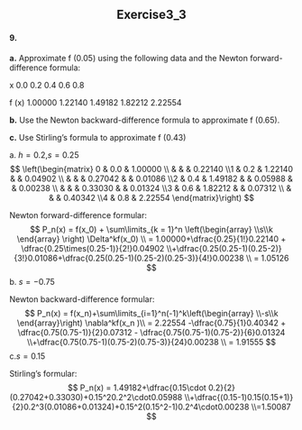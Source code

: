 <h2 align = "center">
                  Exercise3_3

####  9.

**a.** Approximate f (0.05) using the following data and the Newton forward-difference formula:

 x     0.0 0.2 0.4 0.6 0.8 

f (x) 1.00000 1.22140 1.49182 1.82212 2.22554 

**b.** Use the Newton backward-difference formula to approximate f (0.65). 

**c.** Use Stirling’s formula to approximate f (0.43)

a. $h = 0.2$,$s = 0.25$ 
$$
\left(\begin{matrix}
0 & 0.0   & 1.00000
\\ &      &         & 0.22140
\\1 & 0.2 & 1.22140 &		  & 0.04902
\\ &      &  		& 0.27042 &			& 0.01086
\\2 & 0.4 & 1.49182 & 		  & 0.05988 &		  & 0.00238
\\ &	  &			& 0.33030 &			& 0.01324	
\\3 & 0.6 & 1.82212 &         & 0.07312
\\ &	& 			& 0.40342
\\4 & 0.8 & 2.22554
\end{matrix}\right)
$$


Newton forward-difference formular: 
$$
P_n(x) = f(x_0) + \sum\limits_{k = 1}^n \left(\begin{array}
\\s\\k
\end{array}
\right)
\Delta^kf(x_0)
\\ = 1.00000+\dfrac{0.25}{1!}0.22140 + \dfrac{0.25\times(0.25-1)}{2!}0.04902
\\+\dfrac{0.25(0.25-1)(0.25-2)}{3!}0.01086+\dfrac{0.25(0.25-1)(0.25-2)(0.25-3)}{4!}0.00238
\\ = 1.05126
$$
b. $s = -0.75$

Newton backward-difference formular:
$$
P_n(x) = f(x_n)+\sum\limits_{i=1}^n(-1)^k\left(\begin{array}
 \\-s\\k
\end{array}\right)
\nabla^kf(x_n
)\\ = 2.22554 -\dfrac{0.75}{1}0.40342 + \dfrac{0.75(0.75-1)}{2}0.07312 - \dfrac{0.75(0.75-1)(0.75-2)}{6}0.01324
\\+\dfrac{0.75(0.75-1)(0.75-2)(0.75-3)}{24}0.00238
\\ = 1.91555
$$
c.$s = 0.15$

Stirling’s formular:
$$
P_n(x) = 1.49182+\dfrac{0.15\cdot 0.2}{2}(0.27042+0.33030)+0.15^20.2^2\cdot0.05988
\\+\dfrac{(0.15-1)0.15(0.15+1)}{2}0.2^3(0.01086+0.01324)+0.15^2(0.15^2-1)0.2^4\cdot0.00238
\\=1.50087
$$


